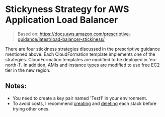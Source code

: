 # Stickyness Strategy for AWS Application Load Balancer
> Based on: https://docs.aws.amazon.com/prescriptive-guidance/latest/load-balancer-stickiness/

There are four stickiness strategies discussed in the prescriptive guidance mentioned above. Each CloudFormation template implements one of the strategies. CloudFormation templates are modified to be deployed in 'eu-north-1'. In addition, AMIs and instance types are modified to use free EC2 tier in the new region. 

## Notes:
* You need to create a key pair named 'Test1' in your environment. 
* To avoid costs, I recommend [creating](https://docs.aws.amazon.com/AWSCloudFormation/latest/UserGuide/cfn-console-create-stack.html) and [deleting](https://docs.aws.amazon.com/AWSCloudFormation/latest/UserGuide/cfn-console-delete-stack.html) each stack before trying other ones. 